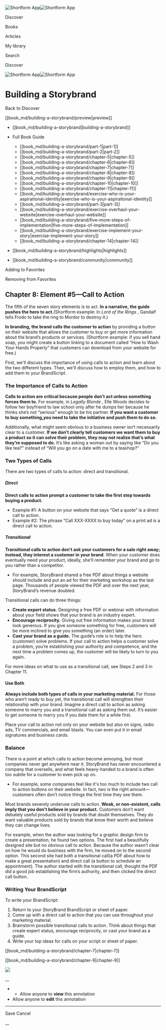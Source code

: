 ![Shortform App](/img/logo.36a2399e.svg)![Shortform App](/img/logo-dark.70c1b072.svg)

Discover

Books

Articles

My library

Search

Discover

![Shortform App](/img/logo.36a2399e.svg)![Shortform App](/img/logo-dark.70c1b072.svg)

# Building a Storybrand

Back to Discover

[[book_md/building-a-storybrand/preview|preview]]

  * [[book_md/building-a-storybrand|building-a-storybrand]]
  * Full Book Guide

    * [[book_md/building-a-storybrand/part-1|part-1]]
    * [[book_md/building-a-storybrand/part-2|part-2]]
    * [[book_md/building-a-storybrand/chapter-5|chapter-5]]
    * [[book_md/building-a-storybrand/chapter-6|chapter-6]]
    * [[book_md/building-a-storybrand/chapter-7|chapter-7]]
    * [[book_md/building-a-storybrand/chapter-8|chapter-8]]
    * [[book_md/building-a-storybrand/chapter-9|chapter-9]]
    * [[book_md/building-a-storybrand/chapter-10|chapter-10]]
    * [[book_md/building-a-storybrand/chapter-11|chapter-11]]
    * [[book_md/building-a-storybrand/exercise-who-is-your-aspirational-identity|exercise-who-is-your-aspirational-identity]]
    * [[book_md/building-a-storybrand/part-3|part-3]]
    * [[book_md/building-a-storybrand/exercise-overhaul-your-website|exercise-overhaul-your-website]]
    * [[book_md/building-a-storybrand/five-more-steps-of-implementation|five-more-steps-of-implementation]]
    * [[book_md/building-a-storybrand/exercise-implement-your-story|exercise-implement-your-story]]
    * [[book_md/building-a-storybrand/chapter-14|chapter-14]]
  * [[book_md/building-a-storybrand/highlights|highlights]]
  * [[book_md/building-a-storybrand/community|community]]



Adding to Favorites 

Removing from Favorites 

## Chapter 8: Element #5—Call to Action

The fifth of the seven story elements is to act. **In a narrative, the guide pushes the hero to act.**(Shortform example: In _Lord of the Rings_ , Gandalf tells Frodo to take the ring to Mordor to destroy it.)

**In branding, the brand calls the customer to action** by providing a button on their website that allows the customer to buy or get more information about the brand’s products or services. (Shortform example: if you sell hand soap, you might create a button linking to a document called “How to Wash Your Hands Properly” that customers can download from your website for free.)

First, we'll discuss the importance of using calls to action and learn about the two different types. Then, we'll discuss how to employ them, and how to add them to your BrandScript.

### The Importance of Calls to Action

**Calls to action are critical because people don’t act unless something forces them to.** For example, in _Legally Blonde_ , Elle Woods decides to follow her boyfriend to law school only after he dumps her because he thinks she’s not “serious” enough to be his partner. **If you want a customer to buy something,_you_ need to take the initiative and push them to do so.**

Additionally, what might seem obvious to a business owner isn’t necessarily clear to a customer. **If we don’t clearly tell customers we want them to buy a product so it can solve their problem, they may not realize that’s what they’re supposed to do.** It’s like asking a woman out by saying like “Do you like tea?” instead of “Will you go on a date with me to a teashop?”

### Two Types of Calls

There are two types of calls to action: direct and transitional.

##### Direct

**Direct calls to action prompt a customer to take the first step towards buying a product.**

  * Example #1: A button on your website that says “Get a quote” is a direct call to action.
  * Example #2: The phrase “Call XXX-XXXX to buy today” on a print ad is a direct call to action.



##### Transitional

**Transitional calls to action don’t ask your customers for a sale right away; instead, they interest a customer in your brand**. When your customer does eventually need your product, ideally, she’ll remember your brand and go to you rather than a competitor.

  * For example, StoryBrand shared a free PDF about things a website should include and put an ad for their marketing workshop as the last page. Thousands of people viewed the PDF and over the next year, StoryBrand’s revenue doubled.



Transitional calls can do three things:

  * **Create expert status.** Designing a free PDF or webinar with information about your field shows that your brand is an industry expert. 
  * **Encourage reciprocity.** Giving out free information makes your brand look generous. If you give someone something for free, customers will be more inclined to give you something (an order) later.
  * **Cast your brand as a guide.** The guide’s role is to help the hero (customer) solve problems. If your call to action helps a customer solve a problem, you’re establishing your authority and competence, and the next time a problem comes up, the customer will be likely to turn to you again.



For more ideas on what to use as a transitional call, see Steps 2 and 3 in Chapter 11.

#### Use Both

**Always include both types of calls in your marketing material.** For those who aren’t ready to buy yet, the transitional call will strengthen their relationship with your brand. Imagine a direct call to action as asking someone to marry you and a transitional call as asking them out. It’s easier to get someone to marry you if you date them for a while first.

Place your call to action not only on your website but also on signs, radio ads, TV commercials, and email blasts. You can even put it in email signatures and business cards.

### Balance

There is a point at which calls to action become annoying, but most companies never get anywhere near it. StoryBrand has never encountered a company that oversells, and what feels heavy-handed to a brand is often too subtle for a customer to even pick up on.

  * For example, some companies feel like it's too much to include two call to action buttons on their website. In fact, two is the right amount—customers often don’t notice things the first time they see them.



Most brands severely underuse calls to action. **Weak, or non-existent, calls imply that you don’t believe in your product.** Customers don’t want debately useful products sold by brands that doubt themselves. They _do_ want valuable products sold by brands that know their worth and believe they can change lives.

For example, when the author was looking for a graphic design firm to create a presentation, he found two options. The first had a beautifully designed site but no obvious call to action. Because the author wasn’t clear on how he would do business with the firm, he moved on to the second option. This second site had both a transitional call(a PDF about how to make a great presentation) and direct call (a button to schedule an appointment). The author started with the transitional call, thought the PDF did a good job establishing the firm’s authority, and then clicked the direct call button.

### Writing Your BrandScript

To write your BrandScript:

  1. Return to your StoryBrand BrandScript or sheet of paper. 
  2. Come up with a direct call to action that you can use throughout your marketing material.
  3. Brainstorm possible transitional calls to action. Think about things that create expert status, encourage reciprocity, or cast your brand as a guide.
  4. Write your top ideas for calls on your script or sheet of paper.



[[book_md/building-a-storybrand/chapter-7|chapter-7]]

[[book_md/building-a-storybrand/chapter-9|chapter-9]]

![](https://bat.bing.com/action/0?ti=56018282&Ver=2&mid=4d866f73-6abc-4328-af17-91d27fd04b2b&sid=49fff5b0636c11eeb9c611038afc8668&vid=4a005010636c11ee80c703d4c4a7acd5&vids=0&msclkid=N&pi=0&lg=en-US&sw=800&sh=600&sc=24&nwd=1&tl=Shortform%20%7C%20Book&p=https%3A%2F%2Fwww.shortform.com%2Fapp%2Fbook%2Fbuilding-a-storybrand%2Fchapter-8&r=&lt=437&evt=pageLoad&sv=1&rn=882890)

__

  *   * Allow anyone to **view** this annotation
  * Allow anyone to **edit** this annotation



* * *

Save Cancel

__



